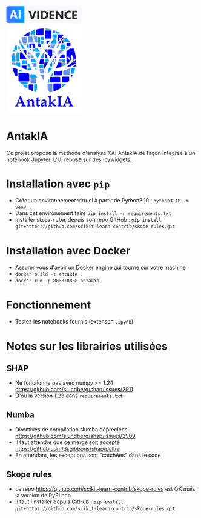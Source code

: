 <img src="assets/logo_ai-vidence.png" width="200">
<br>
<img src="assets/logo_antakia.png" width="200">

# AntakIA

Ce projet propose la méthode d'analyse XAI AntakIA de façon intégrée à un notebook Jupyter.
L'UI repose sur des ipywidgets.

# Installation avec `pip`

- Créer un environnement virtuel à partir de Python3.10 : `python3.10 -m venv .`
- Dans cet environement faire `pip install -r requirements.txt`
- Installer `skope-rules` depuis son repo GitHub : `pip install git+https://github.com/scikit-learn-contrib/skope-rules.git`

# Installation avec Docker

- Assurer vous d'avoir un Docker engine qui tourne sur votre machine
- `docker build -t antakia .`
- `docker run -p 8888:8888 antakia`

# Fonctionnement

- Testez les notebooks fournis (extenson `.ipynb`)

# Notes sur les librairies utilisées

## SHAP

- Ne fonctionne pas avec numpy >= 1.24 https://github.com/slundberg/shap/issues/2911
- D'où la version 1.23 dans `requirements.txt`

## Numba

- Directives de compilation Numba dépréciées https://github.com/slundberg/shap/issues/2909
- Il faut attendre que ce merge soit accepté https://github.com/dsgibbons/shap/pull/9
- En attendant, les exceptions sont "catchées" dans le code

## Skope rules

- Le repo https://github.com/scikit-learn-contrib/skope-rules est OK mais la version de PyPi non
- Il faut l'nstaller depuis GitHub : `pip install git+https://github.com/scikit-learn-contrib/skope-rules.git`
